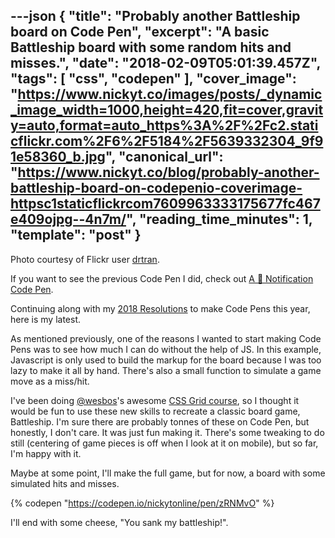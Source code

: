 ---json
{
  "title": "Probably another Battleship board on Code Pen",
  "excerpt": "A basic Battleship board with some random hits and misses.",
  "date": "2018-02-09T05:01:39.457Z",
  "tags": [
    "css",
    "codepen"
  ],
  "cover_image": "https://www.nickyt.co/images/posts/_dynamic_image_width=1000,height=420,fit=cover,gravity=auto,format=auto_https%3A%2F%2Fc2.staticflickr.com%2F6%2F5184%2F5639332304_9f91e58360_b.jpg",
  "canonical_url": "https://www.nickyt.co/blog/probably-another-battleship-board-on-codepenio-coverimage-httpsc1staticflickrcom7609963333175677fc467e409ojpg--4n7m/",
  "reading_time_minutes": 1,
  "template": "post"
}
---

Photo courtesy of Flickr user [drtran](https://www.flickr.com/photos/drtran/5639332304/sizes/l).

If you want to see the previous Code Pen I did, check out [A 💩 Notification Code Pen](https://dev.to/nickytonline/a--notification-code-pen-4o0n).

Continuing along with my [2018 Resolutions](https://dev.to/nickytonline/2018-resolutions-1deo) to make Code Pens this year, here is my latest.

As mentioned previously, one of the reasons I wanted to start making Code Pens was to see how much I can do without the help of JS. In this example, Javascript is only used to build the markup for the board because I was too lazy to make it all by hand. There's also a small function to simulate a game move as a miss/hit.

I've been doing [@wesbos](https://dev.to/wesbos)'s awesome [CSS Grid course](https://cssgrid.io), so I thought it would be fun to use these new skills to recreate a classic board game, Battleship. I'm sure there are probably tonnes of these on Code Pen, but honestly, I don't care. It was just fun making it. There's some tweaking to do still (centering of game pieces is off when I look at it on mobile), but so far, I'm happy with it.

Maybe at some point, I'll make the full game, but for now, a board with some simulated hits and misses.

{% codepen "https://codepen.io/nickytonline/pen/zRNMvO" %}

I'll end with some cheese, "You sank my battleship!".
